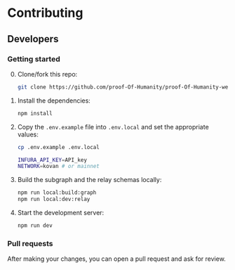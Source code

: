 # Contributing

## Developers

### Getting started

0. Clone/fork this repo:

   ```bash
   git clone https://github.com/proof-Of-Humanity/proof-Of-Humanity-web/
   ```

1. Install the dependencies:

    ```bash
    npm install
    ```

2. Copy the `.env.example` file into `.env.local` and set the appropriate values:

   ```bash
   cp .env.example .env.local
   ```

   ```bash
   INFURA_API_KEY=API_key
   NETWORK=kovan # or mainnet
   ```

3. Build the subgraph and the relay schemas locally:

   ```bash
   npm run local:build:graph
   npm run local:dev:relay
   ```

4. Start the development server:

   ```bash
   npm run dev
   ```

### Pull requests

After making your changes, you can open a pull request and ask for review.
